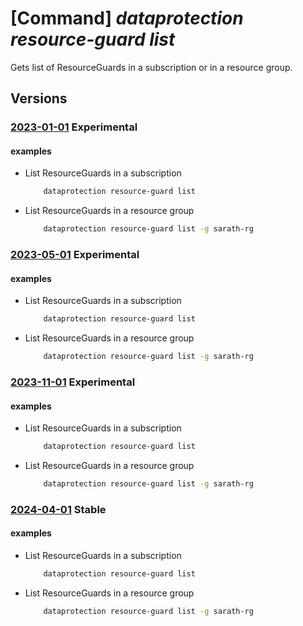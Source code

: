 # [Command] _dataprotection resource-guard list_

Gets list of ResourceGuards in a subscription or in a resource group.

## Versions

### [2023-01-01](/Resources/mgmt-plane/L3N1YnNjcmlwdGlvbnMve30vcHJvdmlkZXJzL21pY3Jvc29mdC5kYXRhcHJvdGVjdGlvbi9yZXNvdXJjZWd1YXJkcw==/2023-01-01.xml) **Experimental**

<!-- mgmt-plane /subscriptions/{}/providers/microsoft.dataprotection/resourceguards 2023-01-01 -->
<!-- mgmt-plane /subscriptions/{}/resourcegroups/{}/providers/microsoft.dataprotection/resourceguards 2023-01-01 -->

#### examples

- List ResourceGuards in a subscription
    ```bash
        dataprotection resource-guard list
    ```

- List ResourceGuards in a resource group
    ```bash
        dataprotection resource-guard list -g sarath-rg
    ```

### [2023-05-01](/Resources/mgmt-plane/L3N1YnNjcmlwdGlvbnMve30vcHJvdmlkZXJzL21pY3Jvc29mdC5kYXRhcHJvdGVjdGlvbi9yZXNvdXJjZWd1YXJkcw==/2023-05-01.xml) **Experimental**

<!-- mgmt-plane /subscriptions/{}/providers/microsoft.dataprotection/resourceguards 2023-05-01 -->
<!-- mgmt-plane /subscriptions/{}/resourcegroups/{}/providers/microsoft.dataprotection/resourceguards 2023-05-01 -->

#### examples

- List ResourceGuards in a subscription
    ```bash
        dataprotection resource-guard list
    ```

- List ResourceGuards in a resource group
    ```bash
        dataprotection resource-guard list -g sarath-rg
    ```

### [2023-11-01](/Resources/mgmt-plane/L3N1YnNjcmlwdGlvbnMve30vcHJvdmlkZXJzL21pY3Jvc29mdC5kYXRhcHJvdGVjdGlvbi9yZXNvdXJjZWd1YXJkcw==/2023-11-01.xml) **Experimental**

<!-- mgmt-plane /subscriptions/{}/providers/microsoft.dataprotection/resourceguards 2023-11-01 -->
<!-- mgmt-plane /subscriptions/{}/resourcegroups/{}/providers/microsoft.dataprotection/resourceguards 2023-11-01 -->

#### examples

- List ResourceGuards in a subscription
    ```bash
        dataprotection resource-guard list
    ```

- List ResourceGuards in a resource group
    ```bash
        dataprotection resource-guard list -g sarath-rg
    ```

### [2024-04-01](/Resources/mgmt-plane/L3N1YnNjcmlwdGlvbnMve30vcHJvdmlkZXJzL21pY3Jvc29mdC5kYXRhcHJvdGVjdGlvbi9yZXNvdXJjZWd1YXJkcw==/2024-04-01.xml) **Stable**

<!-- mgmt-plane /subscriptions/{}/providers/microsoft.dataprotection/resourceguards 2024-04-01 -->
<!-- mgmt-plane /subscriptions/{}/resourcegroups/{}/providers/microsoft.dataprotection/resourceguards 2024-04-01 -->

#### examples

- List ResourceGuards in a subscription
    ```bash
        dataprotection resource-guard list
    ```

- List ResourceGuards in a resource group
    ```bash
        dataprotection resource-guard list -g sarath-rg
    ```
